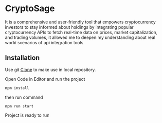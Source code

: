 # CryptoSage

It is a comprehensive and user-friendly tool that empowers cryptocurrency investors to stay informed about holdings by integrating popular cryptocurrency APIs to fetch real-time data on prices, market capitalization, and trading volumes, it allowed me to deepen my understanding about real world scenarios of api integration tools.

## Installation

Use git [Clone](https://git-scm.com/book/en/v2/Git-Basics-Getting-a-Git-Repository) to make use in local repository.

Open Code in Editor and run the project 
```bash
npm install 
```
then run command
```
npm run start
```

Project is ready to run 

